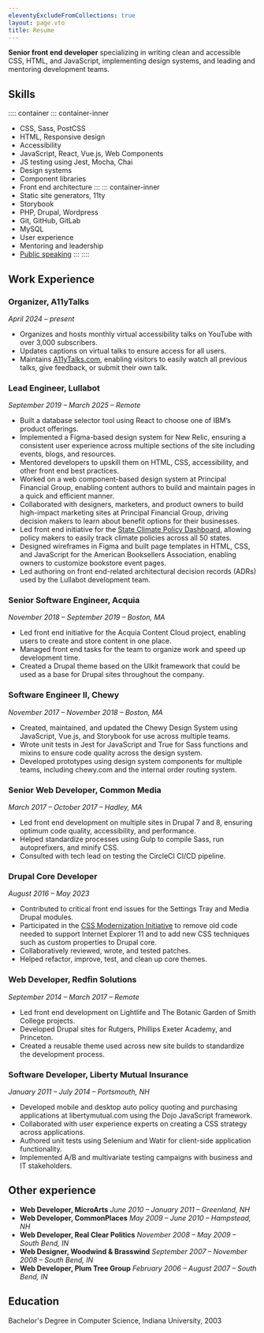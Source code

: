 ```yaml
---
eleventyExcludeFromCollections: true
layout: page.vto
title: Resume
---
```

**Senior front end developer** specializing in writing clean and accessible CSS, HTML, and JavaScript, implementing design systems, and leading and mentoring development teams.

## Skills

:::: container
::: container-inner
* CSS, Sass, PostCSS
* HTML, Responsive design
* Accessibility
* JavaScript, React, Vue.js, Web Components
* JS testing using Jest, Mocha, Chai
* Design systems
* Component libraries
* Front end architecture
:::
::: container-inner
* Static site generators, 11ty
* Storybook
* PHP, Drupal, Wordpress
* Git, GitHub, GitLab
* MySQL
* User experience
* Mentoring and leadership
* [Public speaking](/speaking)
:::
::::

## Work Experience
### Organizer, A11yTalks
*April 2024 – present*
* Organizes and hosts monthly virtual accessibility talks on YouTube with over 3,000 subscribers.
* Updates captions on virtual talks to ensure access for all users.
* Maintains [A11yTalks.com](https://a11ytalks.com), enabling visitors to easily watch all previous talks, give feedback, or submit their own talk.

### Lead Engineer, Lullabot
*September 2019 – March 2025 – Remote*
* Built a database selector tool using React to choose one of IBM’s product offerings.
* Implemented a Figma-based design system for New Relic, ensuring a consistent user experience across multiple sections of the site including events, blogs, and resources.
* Mentored developers to upskill them on HTML, CSS, accessibility, and other front end best practices.
* Worked on a web component-based design system at Principal Financial Group, enabling content authors to build and maintain pages in a quick and efficient manner.
* Collaborated with designers, marketers, and product owners to build high-impact marketing sites at Principal Financial Group, driving decision makers to learn about benefit options for their businesses.
* Led front end initiative for the [State Climate Policy Dashboard](https://www.climatepolicydashboard.org), allowing policy makers to easily track climate policies across all 50 states.
* Designed wireframes in Figma and built page templates in HTML, CSS, and JavaScript for the American Booksellers Association, enabling owners to customize bookstore event pages.
* Led authoring on front end-related architectural decision records (ADRs) used by the Lullabot development team.

### Senior Software Engineer, Acquia
*November 2018 – September 2019 – Boston, MA*
* Led front end initiative for the Acquia Content Cloud project, enabling users to create and store content in one place.
* Managed front end tasks for the team to organize work and speed up development time.
* Created a Drupal theme based on the UIkit framework that could be used as a base for Drupal sites throughout the company.

### Software Engineer II, Chewy
*November 2017 – November 2018 – Boston, MA*
* Created, maintained, and updated the Chewy Design System using JavaScript, Vue.js, and Storybook for use across multiple teams.
* Wrote unit tests in Jest for JavaScript and True for Sass functions and mixins to ensure code quality across the design system.
* Developed prototypes using design system components for multiple teams, including chewy.com and the internal order routing system.

### Senior Web Developer, Common Media
*March 2017 – October 2017 – Hadley, MA*
* Led front end development on multiple sites in Drupal 7 and 8, ensuring optimum code quality, accessibility, and performance.
* Helped standardize processes using Gulp to compile Sass, run autoprefixers, and minify CSS.
* Consulted with tech lead on testing the CircleCI CI/CD pipeline.

### Drupal Core Developer
*August 2016 – May 2023*
* Contributed to critical front end issues for the Settings Tray and Media Drupal modules.
* Participated in the [CSS Modernization Initiative](https://www.drupal.org/project/drupal/issues/3254529) to remove old code needed to support Internet Explorer 11 and to add new CSS techniques such as custom properties to Drupal core.
* Collaboratively reviewed, wrote, and tested patches.
* Helped refactor, improve, test, and clean up core themes.

### Web Developer, Redfin Solutions
*September 2014 – March 2017 – Remote*
* Led front end development on Lightlife and The Botanic Garden of Smith College projects.
* Developed Drupal sites for Rutgers, Phillips Exeter Academy, and Princeton.
* Created a reusable theme used across new site builds to standardize the development process.

### Software Developer, Liberty Mutual Insurance
*January 2011 – July 2014 – Portsmouth, NH*
* Developed mobile and desktop auto policy quoting and purchasing applications at libertymutual.com using the Dojo JavaScript framework.
* Collaborated with user experience experts on creating a CSS strategy across applications.
* Authored unit tests using Selenium and Watir for client-side application functionality.
* Implemented A/B and multivariate testing campaigns with business and IT stakeholders.

## Other experience
* **Web Developer, MicroArts**
  *June 2010 – January 2011 – Greenland, NH*
* **Web Developer, CommonPlaces**
  *May 2009 – June 2010 – Hampstead, NH*
* **Web Developer, Real Clear Politics**
  *November 2008 – May 2009 – South Bend, IN*
* **Web Designer, Woodwind & Brasswind**
  *September 2007 – November 2008 – South Bend, IN*
* **Web Developer, Plum Tree Group**
  *February 2006 – August 2007 – South Bend, IN*

## Education
Bachelor's Degree in Computer Science, Indiana University, 2003

